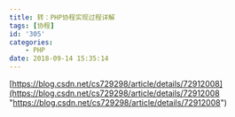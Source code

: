 ```yaml
---
title: 转：PHP协程实现过程详解
tags: [协程]
id: '305'
categories:
    - PHP
date: 2018-09-14 15:35:14
---
```


[https://blog.csdn.net/cs729298/article/details/72912008](https://blog.csdn.net/cs729298/article/details/72912008 "https://blog.csdn.net/cs729298/article/details/72912008")